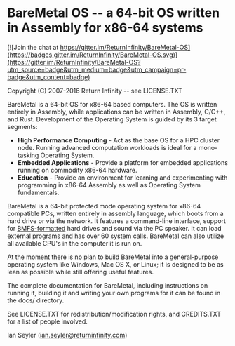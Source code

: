 # BareMetal OS -- a 64-bit OS written in Assembly for x86-64 systems #

[![Join the chat at https://gitter.im/ReturnInfinity/BareMetal-OS](https://badges.gitter.im/ReturnInfinity/BareMetal-OS.svg)](https://gitter.im/ReturnInfinity/BareMetal-OS?utm_source=badge&utm_medium=badge&utm_campaign=pr-badge&utm_content=badge)

Copyright (C) 2007-2016 Return Infinity -- see LICENSE.TXT

BareMetal is a 64-bit OS for x86-64 based computers. The OS is written entirely in Assembly, while applications can be written in Assembly, C/C++, and Rust. Development of the Operating System is guided by its 3 target segments:

* **High Performance Computing** - Act as the base OS for a HPC cluster node. Running advanced computation workloads is ideal for a mono-tasking Operating System.
* **Embedded Applications** - Provide a platform for embedded applications running on commodity x86-64 hardware.
* **Education** - Provide an environment for learning and experimenting with programming in x86-64 Assembly as well as Operating System fundamentals.

BareMetal is a 64-bit protected mode operating system for x86-64 compatible PCs, written entirely in assembly language, which boots from a hard drive or via the network. It features a command-line interface, support for [BMFS-formatted](https://github.com/ReturnInfinity/BMFS) hard drives and sound via the PC speaker. It can load external programs and has over 60 system calls. BareMetal can also utilize all available CPU's in the computer it is run on.

At the moment there is no plan to build BareMetal into a general-purpose operating system like Windows, Mac OS X, or Linux; it is designed to be as lean as possible while still offering useful features.

The complete documentation for BareMetal, including instructions on running it, building it and writing your own programs for it can be found in the docs/ directory.

See LICENSE.TXT for redistribution/modification rights, and CREDITS.TXT for a list of people involved.

Ian Seyler (ian.seyler@returninfinity.com)
